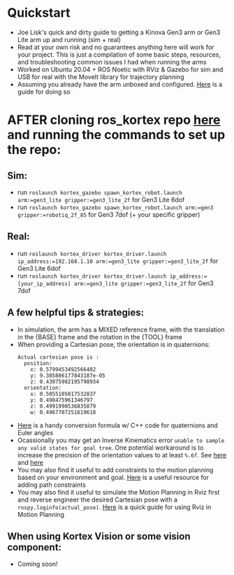 # Quickstart
- Joe Lisk's quick and dirty guide to getting a Kinova Gen3 arm or Gen3 Lite arm up and running (sim + real)
- Read at your own risk and no guarantees anything here will work for your project. This is just a compilation of some basic steps, resources, and troubleshooting common issues I had when running the arms
- Worked on Ubuntu 20.04 + ROS Noetic with RViz & Gazebo for sim and USB for real with the MoveIt library for trajectory planning
- Assuming you already have the arm unboxed and configured. [Here](file:///C:/Users/17088/Downloads/KINOVA_Gen3_Ultra_lightweight_robot-%20Quick_Start_Guide.pdf) is a guide for doing so

# AFTER cloning ros_kortex repo [here](https://github.com/Kinovarobotics/ros_kortex) and running the commands to set up the repo:
## Sim:
- run `roslaunch kortex_gazebo spawn_kortex_robot.launch arm:=gen3_lite gripper:=gen3_lite_2f` for Gen3 Lite 6dof
- run `roslaunch kortex_gazebo spawn_kortex_robot.launch arm:=gen3 gripper:=robotiq_2f_85` for Gen3 7dof (+ your specific gripper)
## Real:
- run `roslaunch kortex_driver kortex_driver.launch ip_address:=192.168.1.10 arm:=gen3_lite gripper:=gen3_lite_2f` for Gen3 Lite 6dof
- run `roslaunch kortex_driver kortex_driver.launch ip_address:=[your_ip_address] arm:=gen3_lite gripper:=gen3_lite_2f` for Gen3 7dof

## A few helpful tips & strategies:
- In simulation, the arm has a MIXED reference frame, with the translation in the {BASE} frame and the rotation in the {TOOL} frame
- When providing a Cartesian pose, the orientation is in quaternions:
  ```
  Actual cartesian pose is : 
    position: 
      x: 0.5799453492566482
      y: 9.385886177843187e-05
      z: 0.43075982195798934
    orientation: 
      x: 0.5055105017532837
      y: 0.498475961346797
      z: 0.4991990536835879
      w: 0.4967707251619618
  ```
- [Here](https://en.wikipedia.org/wiki/Conversion_between_quaternions_and_Euler_angles) is a handy conversion formula w/ C++ code for quaternions and Euler angles
- Ocassionally you may get an Inverse Kinematics error `unable to sample any valid states for goal tree`. One potential workaround is to increase the precision of the orientation values to at least `%.6f`. See [here](https://answers.ros.org/question/322366/moveit-unable-to-sample-any-valid-states-for-goal-tree/) and [here](https://groups.google.com/g/moveit-users/c/yRthi64affg)
- You may also find it useful to add constraints to the motion planning based on your environment and goal. [Here](https://moveit.ros.org/moveit/2020/09/10/ompl-constrained-planning-gsoc.html) is a useful resource for adding path constraints
- You may also find it useful to simulate the Motion Planning in Rviz first and reverse engineer the desired Cartesian pose with a `rospy.loginfo(actual_pose)`. [Here](https://www.youtube.com/watch?v=18mouzWyqRo) is a quick guide for using Rviz in Motion Planning

## When using Kortex Vision or some vision component:
- Coming soon!



